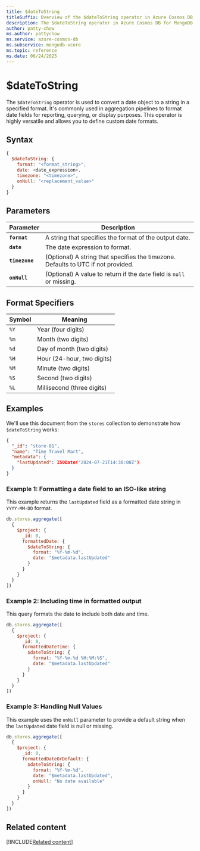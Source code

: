 ```yaml
---
title: $dateToString
titleSuffix: Overview of the $dateToString operator in Azure Cosmos DB for MongoDB vCore
description: The $dateToString operator in Azure Cosmos DB for MongoDB vCore converts a date object into a formatted string.
author: patty-chow
ms.author: pattychow
ms.service: azure-cosmos-db
ms.subservice: mongodb-vcore
ms.topic: reference
ms.date: 06/24/2025
---
```


# $dateToString

The `$dateToString` operator is used to convert a date object to a string in a specified format. It's commonly used in aggregation pipelines to format date fields for reporting, querying, or display purposes. This operator is highly versatile and allows you to define custom date formats.

## Syntax

```javascript
{
  $dateToString: {
    format: "<format_string>",
    date: <date_expression>,
    timezone: "<timezone>",
    onNull: "<replacement_value>"
  }
}
```

## Parameters  

| Parameter | Description |
| --- | --- |
| **`format`** | A string that specifies the format of the output date. |
| **`date`** | The date expression to format. |
| **`timezone`** | (Optional) A string that specifies the timezone. Defaults to UTC if not provided. |
| **`onNull`** | (Optional) A value to return if the `date` field is `null` or missing. |

## Format Specifiers

| Symbol | Meaning                  |
| ------ | ------------------------ |
| `%Y`   | Year (four digits)          |
| `%m`   | Month (two digits)         |
| `%d`   | Day of month (two digits)  |
| `%H`   | Hour (24-hour, two digits) |
| `%M`   | Minute (two digits)        |
| `%S`   | Second (two digits)        |
| `%L`   | Millisecond (three digits)   |


## Examples
We'll use this document from the `stores` collection to demonstrate how `$dateToString` works:
```json
{
  "_id": "store-01",
  "name": "Time Travel Mart",
  "metadata": {
    "lastUpdated": ISODate("2024-07-21T14:38:00Z")
  }
}
```

### Example 1: Formatting a date field to an ISO-like string

This example returns the `lastUpdated` field as a formatted date string in `YYYY-MM-DD` format.

```javascript
db.stores.aggregate([
  {
    $project: {
      _id: 0,
      formattedDate: {
        $dateToString: {
          format: "%Y-%m-%d",
          date: "$metadata.lastUpdated"
        }
      }
    }
  }
])
```

### Example 2: Including time in formatted output

This query formats the date to include both date and time.

```javascript
db.stores.aggregate([
  {
    $project: {
      _id: 0,
      formattedDateTime: {
        $dateToString: {
          format: "%Y-%m-%d %H:%M:%S",
          date: "$metadata.lastUpdated"
        }
      }
    }
  }
])
```

### Example 3: Handling Null Values

This example uses the `onNull` parameter to provide a default string when the `lastUpdated` date field is null or missing.

```javascript
db.stores.aggregate([
  {
    $project: {
      _id: 0,
      formattedDateOrDefault: {
        $dateToString: {
          format: "%Y-%m-%d",
          date: "$metadata.lastUpdated",
          onNull: "No date available"
        }
      }
    }
  }
])
```

## Related content

[!INCLUDE[Related content](../includes/related-content.md)]
